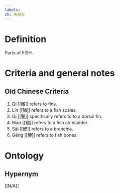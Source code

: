 ```yaml
---
labels: 
zh: 魚部分
---
```


# Definition
Parts of FISH.
# Criteria and general notes
## Old Chinese Criteria
1. Qí [[鰭]] refers to fins.
2. Lín [[鱗]] refers to a fish scales.
3. Qí [[鬐]] specifically refers to to a dorsal fin.
4. Biào [[鰾]] refers to a fish air bladder.
5. Sāi [[鰓]] refers to a branchia.
6. Gěng [[鯁]] refers to fish bones.
# Ontology

## Hypernym
[[N/A]]